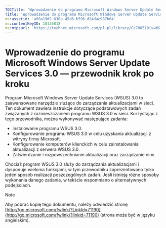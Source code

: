 ```yaml
---
TOCTitle: 'Wprowadzenie do programu Microsoft Windows Server Update Services 3.0 — przewodnik krok po kroku'
Title: 'Wprowadzenie do programu Microsoft Windows Server Update Services 3.0 — przewodnik krok po kroku'
ms:assetid: 'a68a19d2-630e-45d6-b596-d24dac987b64'
ms:contentKeyID: 18136818
ms:mtpsurl: 'https://technet.microsoft.com/pl-pl/library/Cc708519(v=WS.10)'
---
```


Wprowadzenie do programu Microsoft Windows Server Update Services 3.0 — przewodnik krok po kroku
================================================================================================

Program Microsoft Windows Server Update Services (WSUS) 3.0 to zaawansowane narzędzie służące do zarządzania aktualizacjami w sieci. Ten dokument zawiera instrukcje dotyczące podstawowych zadań związanych z rozmieszczaniem programu WSUS 3.0 w sieci. Korzystając z tego przewodnika, można wykonywać następujące zadania:

-   Instalowanie programu WSUS 3.0.
-   Konfigurowanie programu WSUS 3.0 w celu uzyskania aktualizacji z witryny firmy Microsoft.
-   Konfigurowanie komputerów klienckich w celu zainstalowania aktualizacji z serwera WSUS 3.0.
-   Zatwierdzanie i rozpowszechnianie aktualizacji oraz zarządzanie nimi.

Chociaż program WSUS 3.0 służy do zarządzania aktualizacjami i dysponuje wieloma funkcjami, w tym przewodniku zaprezentowano tylko jeden sposób realizacji poszczególnych zadań. Jeśli istnieją różne sposoby wykonania danego zadania, w tekście wspomniano o alternatywnych podejściach.

> [!Note]  
> Aby pobrać kopię tego dokumentu, należy odwiedzić stronę [http://go.microsoft.com/fwlink/?LinkId=71190](http://go.microsoft.com/fwlink/?linkid=71190) (strona może być w języku angielskim). 
